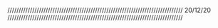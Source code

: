 //////////////////////////////////////////////////////////////////////////////
20/12/20
//////////////////////////////////////////////////////////////////////////////
